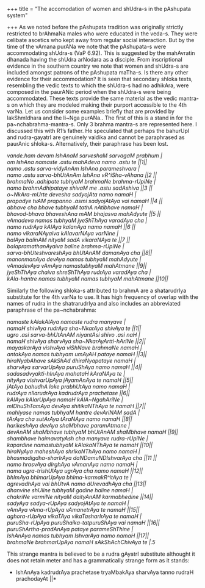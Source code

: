 +++
title = "The accomodation of women and shUdra-s in the pAshupata system"

+++
As we noted before the pAshupata tradition was originally strictly
restricted to brAhmaNa males who were educated in the veda-s. They were
celibate ascetics who kept away from regular social interaction. But by
the time of the vAmana purANa we note that the pAshupata-s were
accommodating shUdra-s (VaP 6.92). This is suggested by the mahAvratin
dhanada having the shUdra arNodara as a disciple. From inscriptional
evidence in the southern country we note that women and shUdra-s are
included amongst patrons of the pAshupata maTha-s. Is there any other
evidence for their accommodation? It is seen that secondary shloka
texts, resembling the vedic texts to which the shUdra-s had no adhikAra,
were composed in the paurANic period when the shUdra-s were being
accommodated. These texts provide the same material as the vedic
mantra-s on which they are modeled making their purport accessible to
the 4th varNa. Let us consider some examples briefly that are provided
by lakShmIdhara and the li\~Nga purANa.. The first of this is a stand in
for the pa\~nchabrahma-mantra-s. Only 3 brahma mantra-s are represented
here. I discussed this with R1’s father. He speculated that perhaps the
bahurUpI and rudra-gayatrI are genuinely vaidika and cannot be
paraphrased as paurAnic shloka-s. Alternatively, their paraphrase has
been lost.

*vande.ham devam IshAnaM sarveshaM sarvagaM prabhum |  
om IshAna namaste .astu mahAdeva namo .astu te ||1||  
namo .astu sarva-vidyAnAm IshAna parameshvara |  
namo .astu sarva-bhUtAnAm IshAna vR^iSha-vAhana ||2 ||  
brahmaNo .adhipate tubhyaM brahmaNe brahma-rUpiNe |  
namo brahmAdhipataye shivaM me .astu sadAshiva ||3 ||  
o\~NkAra-mUrte devesha sadyojAta namo namaH |  
prapadye tvAM prapanno .asmi sadyojAtAya vai namaH ||4 ||  
abhave cha bhave tubhyaM tathA nAtibhave namaH |  
bhavod-bhava bhaveshAna mAM bhajasva mahAdyute ||5 ||  
vAmadeva namas tubhyaM jyeShThAya varadAya cha |  
namo rudrAya kAlAya kalanAya namo namaH ||6 ||  
namo vikaraNAyaiva kAlavarNAya varNine |  
balAya balinAM nityaM sadA vikaraNAya te ||7 ||  
balapramathanAyaiva baline brahma-rUpiNe |  
sarva-bhUteshvareshAya bhUtAnAM damanAya cha ||8||  
manonmanAya devAya namas tubhyaM mahAdyute |  
vAmadevAya vAmAya namastubhyaM mahAtmane ||9||  
jyeShThAya chaiva shreShThAya rudrAya varadAya cha |  
kAla-hantre namas tubhyaM namas tubhyaM mahAtmane ||10||*

Similarly the following shloka-s attributed to brahmA are a shatarudrIya
substitute for the 4th varNa to use. It has high frequency of overlap
with the names of rudra in the shatrarudrIya and also includes an
abbreviated paraphrase of the pa\~nchabrahma:

*namaste kAlakAlAya namaste rudra manyave |  
namaH shivAya rudrAya sha\~NkarAya shivAya te ||1||  
ugro .asi sarva-bhUtAnAM niyantAsi shivo .asi naH |  
namaH shivAya sharvAya sha\~NkarAyArtti-hAriNe ||2||  
mayaskarAya vishvAya viShNave brahmaNe namaH |  
antakAya namas tubhyam umAyAH pataye namaH ||3||  
hiraNyabAhave sAkShAd dhiraNyapataye namaH |  
sharvAya sarvarUpAya puruShAya namo namaH ||4||  
sadasadvyakti-hInAya mahataH kAraNAya te |  
nityAya vishvarUpAya jAyamAnAya te namaH ||5||  
jAtAya bahudhA loke prabhUtAya namo namaH |  
rudrAya nIlarudrAya kadrudrAya prachetase ||6||  
kAlAya kAlarUpAya namaH kAlA\~NgahAriNe |  
mIDhuShTamAya devAya shitikaNThAya te namaH ||7||  
mahIyase namas tubhyaM hantre devAriNAM sadA |  
tArAya cha sutArAya tAraNAya namo namaH ||8||  
harikeshAya devAya shaMbhave paramAtmane |  
devAnAM shaMbhave tubhyaM bhUtAnAM shaMbhave namaH ||9||  
shambhave haimavatyAsh cha manyave rudra-rUpiNe |  
kapardine namastubhyaM kAlakaNThAya te namaH ||10||  
hiraNyAya maheshAya shrIkaNThAya namo namaH |  
bhasmadigdha-sharIrAya daNDamuNDIshvarAya cha ||11 ||  
namo hrasvAya dIrghAya vAmanAya namo namaH |  
nama ugra-trishUlAya ugrAya cha namo namaH ||12||  
bhImAya bhImarUpAya bhIma-karmakR^itAya te |  
agrevadhAya vai bhUtvA namo dUrevadhAya cha ||13||  
dhanvine shUline tubhyaM gadine haline namaH |  
chakriNe varmiNe nityaM daityAnAM karmabhedine ||14||  
sadyAya sadya-rUpAya sadyojAtAya te namaH |  
vAmAya vAma-rUpAya vAmanetrAya te namaH ||15||  
aghora-rUpAya vikaTAya vikaTasharIrAya te namaH |  
puruSha-rUpAya puruShaika-tatpuruShAya vai namaH ||16||  
puruShArtha-pradAnAya pataye parameShThine |  
IshAnAya namas tubhyam IshvarAya namo namaH ||17||  
brahmaNe brahmarUpAya namaH sAkShAchChivAya te |.5*

This strange mantra is believed to be a rudra gAyatrI substitute
althought it does not retain meter and has a grammatically strange form
as it stands:  
* IshAnAya kadrudrAya prachetase tryaMbakAya sharvAya tanno rudraH
prachodayAt ||*
